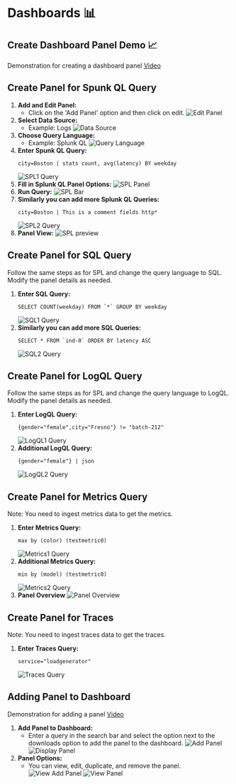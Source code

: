 # Dashboards 📊

## Create Dashboard Panel Demo 📈

Demonstration for creating a dashboard panel 
[Video](../static/img/dashboard-preview.mp4)

## Create Panel for Spunk QL Query 
1. **Add and Edit Panel:**
   - Click on the 'Add Panel' option and then click on edit.
     ![Edit Panel](../static/img/edit-panel.png)
2. **Select Data Source:**
   - Example: Logs
     ![Data Source](../static/img/data-source.png)
3. **Choose Query Language:**
   - Example: Splunk QL
     ![Query Language](../static/img/query-type.png)
4. **Enter Spunk QL Query:**
    ```
    city=Boston | stats count, avg(latency) BY weekday
    ```
    ![SPL1 Query](../static/img/spl1-query.png)
5. **Fill in Splunk QL Panel Options:**
     ![SPL Panel](../static/img/spl1-panel-options.png)
6. **Run Query:**
     ![SPL Bar](../static/img/spl1-bar.png)
7. **Similarly you can add more Splunk QL Queries:**
    ```
    city=Boston | This is a comment fields http*
    ```
    ![SPL2 Query](../static/img/spl2.png)
8. **Panel View:**
    ![SPL preview](../static/img/spl-preview.png)


## Create Panel for SQL Query 
Follow the same steps as for SPL and change the query language to SQL. Modify the panel details as needed.
1. **Enter SQL Query:**
    ```
    SELECT COUNT(weekday) FROM `*` GROUP BY weekday
    ```
    ![SQL1 Query](../static/img/sql1.png)
2. **Similarly you can add more SQL Queries:**
    ```
    SELECT * FROM `ind-0` ORDER BY latency ASC
    ```
    ![SQL2 Query](../static/img/sql2.png)

## Create Panel for LogQL Query 
Follow the same steps as for SPL and change the query language to LogQL. Modify the panel details as needed.
1. **Enter LogQL Query:**
    ```
    {gender="female",city="Fresno"} != "batch-212"
    ```
    ![LogQL1 Query](../static/img/logql1.png)
2. **Additional LogQL Query:**
    ```
    {gender="female"} | json
    ```
    ![LogQL2 Query](../static/img/logql2.png)

## Create Panel for Metrics Query 
Note: You need to ingest metrics data to get the metrics.
1. **Enter Metrics Query:**
    ```
    max by (color) (testmetric0)
    ```
    ![Metrics1 Query](../static/img/metrics-1.png)
2. **Additional Metrics Query:**
    ```
    min by (model) (testmetric0)
    ```
    ![Metrics2 Query](../static/img/metrics-2.png)
3. **Panel Overview**
    ![Panel Overview](../static/img/metrics-preview.png)

## Create Panel for Traces 
Note: You need to ingest traces data to get the traces.
1. **Enter Traces Query:**
    ```
    service="loadgenerator"
    ```
    ![Traces Query](../static/img/traces.png)

## Adding Panel to Dashboard 

Demonstration for adding a panel
[Video](../static/img/add-panel.mp4)

1. **Add Panel to Dashboard:**
   - Enter a query in the search bar and select the option next to the downloads option to add the panel to the dashboard.
     ![Add Panel](../static/img/add-panel.png)
     ![Display Panel](../static/img/display-panel.png)
2. **Panel Options:**
   - You can view, edit, duplicate, and remove the panel.
     ![View Add Panel](../static/img/view-add-panel.png)
     ![View Panel](../static/img/view-panel.png)


